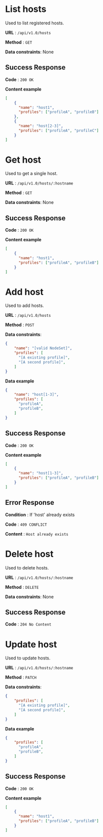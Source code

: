 # List hosts

Used to list registered hosts.

**URL** : `/api/v1.0/hosts`

**Method** : `GET`

**Data constraints**: None

## Success Response

**Code** : `200 OK`

**Content example**

```json
[
    {
      "name": "host1",
      "profiles": ["profileA", "profileB"]
    },
    {
      "name": "host[2-3]",
      "profiles": ["profileA", "profileC"]
    }
]
```

# Get host

Used to get a single host.

**URL** : `/api/v1.0/hosts/:hostname`

**Method** : `GET`

**Data constraints**: None

## Success Response

**Code** : `200 OK`

**Content example**

```json
[
    {
      "name": "host1",
      "profiles": ["profileA", "profileB"]
    }
]
```

# Add host

Used to add hosts.

**URL** : `/api/v1.0/hosts`

**Method** : `POST`

**Data constraints**:

```json
{
    "name": "[valid NodeSet]",
    "profiles": [
      "[A existing profile]",
      "[A second profile]",
    ]
}
```

**Data example**

```json
{
    "name": "host[1-3]",
    "profiles": [
      "profileA",
      "profileB",
    ]
}
```

## Success Response

**Code** : `200 OK`

**Content example**

```json
[
    {
      "name": "host[1-3]",
      "profiles": ["profileA", "profileB"]
    }
]
```

## Error Response

**Condition** : If 'host' already exists

**Code** : `409 CONFLICT`

**Content** : `Host already exists`

# Delete host

Used to delete hosts.

**URL** : `/api/v1.0/hosts/:hostname`

**Method** : `DELETE`

**Data constraints**: None

## Success Response

**Code** : `204 No Content`

# Update host

Used to update hosts.

**URL** : `/api/v1.0/hosts/:hostname`

**Method** : `PATCH`

**Data constraints**:

```json
{
    "profiles": [
      "[A existing profile]",
      "[A second profile]",
    ]
}
```

**Data example**

```json
{
    "profiles": [
      "profileA",
      "profileB",
    ]
}
```

## Success Response

**Code** : `200 OK`

**Content example**

```json
[
    {
      "name": "host1",
      "profiles": ["profileA", "profileB"]
    }
]
```
